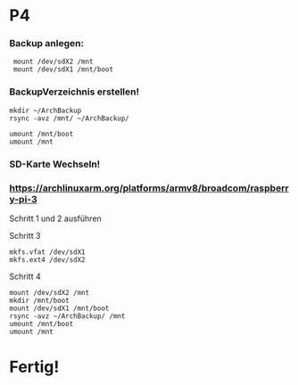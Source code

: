 # P4

### Backup anlegen:
  
     mount /dev/sdX2 /mnt
     mount /dev/sdX1 /mnt/boot

### BackupVerzeichnis erstellen!
  
    mkdir ~/ArchBackup
    rsync -avz /mnt/ ~/ArchBackup/

    umount /mnt/boot
    umount /mnt

### SD-Karte Wechseln!


### https://archlinuxarm.org/platforms/armv8/broadcom/raspberry-pi-3

Schritt 1 und 2 ausführen

Schritt 3

    mkfs.vfat /dev/sdX1
    mkfs.ext4 /dev/sdX2

Schritt 4

    mount /dev/sdX2 /mnt
    mkdir /mnt/boot
    mount /dev/sdX1 /mnt/boot
    rsync -avz ~/ArchBackup/ /mnt
    umount /mnt/boot
    umount /mnt
    
    
 # Fertig!
